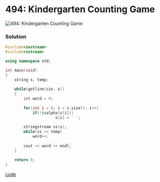 # 494: Kindergarten Counting Game
![494: Kindergarten Counting Game]()

### Solution
```C++
#include<iostream>
#include<sstream>

using namespace std;

int main(void)
{
	string s, temp;
	
	while(getline(cin, s))
	{
		int word = 0;
	
		for(int i = 0; i < s.size(); i++)
            if(!isalpha(s[i]))
				      s[i] = ' ';
		
		stringstream ss(s);
		while(ss >> temp)
			word++;
		
		cout << word << endl;
	}
	
	return 0;
}
```
[code](494.cpp)

